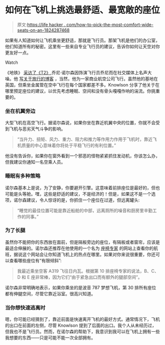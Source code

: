 # 如何在飞机上挑选最舒适、最宽敞的座位

> 原文:[https://life hacker . com/how-to-pick-the-most-comfort-wide-seats-on-an-1824287468](https://lifehacker.com/how-to-pick-the-most-comfortable-spacious-seats-on-an-1824287468)

如果有人知道如何让飞机乘坐更舒适，那就是飞行员。那架飞机是他们的办公室，他们知道所有的秘密。这里有一些来自专业飞行员的建议，告诉你如何让天空对你更友好一点。

Watch

《地铁》 [采访了《T2》](http://metro.co.uk/2018/04/02/pilot-reveals-best-plane-seats-avoid-turbulence-get-good-nights-sleep-space-7434051/),乔尼·诺尔森因饰演飞行员乔尼而在社交媒体上名声大噪。他 [写关于旅行的博客](https://jonnythepilot.com/) ，当然，他为一家商业航空公司飞行。虽然他的基地在英国，但乘坐金属管在空中飞行在每个国家都差不多。Knowlson 分享了他关于在哪里预定座位的建议，以优先考虑睡眠、空间和没有骨头嘎嘎作响的湍流。你挑重要的。

### 坐在机翼旁边

大型飞机在高空飞行。据诺尔森说，如果你坐在靠近机翼中央的位置，你就不会受到飞机与恶劣天气斗争的影响。

> “当升力、扭矩、风力、重力、阻力和推力等作用力作用于飞机时，靠近飞机质量的中心意味着你将处于平稳飞行的有利位置。”

他没有告诉你，如果你在窗外看到一个邪恶的怪物紧紧抓住发动机，你该怎么办，但我建议你通知一名空乘人员。

### 睡眠有多种策略

诺尔森基本上是说，为了安静，你要避开引擎。这意味着前排座位是最好的，但也可能是头等舱。嘿，这些是舒适的建议，不是经济的！但是，如果这不是一个选项，诺尔森建议，令人惊讶的是，你抓住一个座位在过道，但远离罐头:

> “睡觉的最佳位置可能是靠近船舱的中部，远离厕所的噪音和厨房里辛勤工作的同事。”

### 为了长腿

虽然你不能把你的东西放在面前，但是隔板旁边的座位，有隔板或者窗帘，应该是最适合伸展的。诺尔森还推荐在他使用的一个名为 [座椅专家](https://www.seatguru.com/) 的网站上查看你的航班，据说这个网站会让你知道飞机上的热点在哪里。如果对你来说很重要，你还可以查看哪些座位有“有限倾斜”:

> 我最近乘坐空客 A319 飞往日内瓦。根据第 10 排座椅专家的说法，B、C、D 和 E 座非常棒，因为它们“由于紧急出口而有额外的腿部空间”。

诺尔森非常明确地表示，如果你乘坐的是波音 787 梦想飞机，第 30 排所有座位都有伸腿空间，尽管它靠近浴室。很高兴知道。

### 当你想快速逃离时

嗯，你可能已经猜到了，靠近前面是快速离开飞机的最好方式。通常情况下，飞机的出口在前面的左侧，尽管 Knowlson 提到了后面的出口。我个人从未经历过，但我也不是飞行员。然而，在诺尔森的帮助下，我意识到我可以在飞机上拥有一些我想要的东西——只是可能不能一次全部拥有。